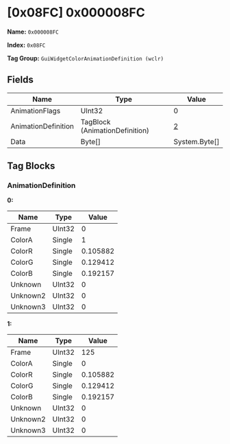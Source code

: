 # [0x08FC] 0x000008FC

**Name:** ```0x000008FC```

**Index:** ```0x08FC```

**Tag Group:** ```GuiWidgetColorAnimationDefinition (wclr)```

## Fields

Name	| Type	| Value
---	|---	|---	|
AnimationFlags	|UInt32	|0
AnimationDefinition	|TagBlock (AnimationDefinition)	|[2](#animationdefinition)
Data	|Byte[]	|System.Byte[]


## Tag Blocks

### AnimationDefinition

**0:**

Name	| Type	| Value
---	|---	|---	|
Frame	|UInt32	|0
ColorA	|Single	|1
ColorR	|Single	|0.105882
ColorG	|Single	|0.129412
ColorB	|Single	|0.192157
Unknown	|UInt32	|0
Unknown2	|UInt32	|0
Unknown3	|UInt32	|0


**1:**

Name	| Type	| Value
---	|---	|---	|
Frame	|UInt32	|125
ColorA	|Single	|0
ColorR	|Single	|0.105882
ColorG	|Single	|0.129412
ColorB	|Single	|0.192157
Unknown	|UInt32	|0
Unknown2	|UInt32	|0
Unknown3	|UInt32	|0


